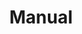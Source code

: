 ---
layout: manual
title: Manual
permalink: /manual/
description: Guías y tutoriales para Hattrick.
---